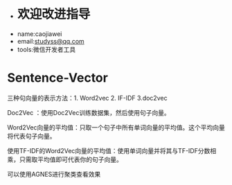 * # 欢迎改进指导
* name:caojiawei
* email:studyss@qq.com
* tools:微信开发者工具
# Sentence-Vector
三种句向量的表示方法：1. Word2vec  2. IF-IDF  3.doc2vec

Doc2Vec ：使用Doc2Vec训练数据集，然后使用句子向量。

Word2Vec向量的平均值：只取一个句子中所有单词向量的平均值。这个平均向量将代表句子向量。

使用TF-IDF的Word2Vec向量的平均值：使用单词向量并将其与TF-IDF分数相乘，只需取平均值即可代表你的句子向量。

可以使用AGNES进行聚类查看效果
